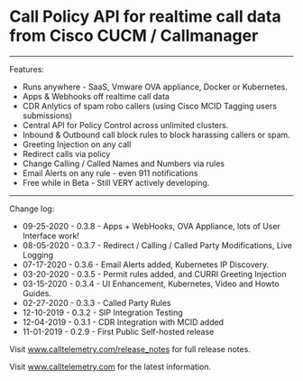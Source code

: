 # Call Policy API for realtime call data from Cisco CUCM / Callmanager

---
Features:

* Runs anywhere - SaaS, Vmware OVA appliance, Docker or Kubernetes.
* Apps & Webhooks off realtime call data
* CDR Anlytics of spam robo callers (using Cisco MCID Tagging users submissions)
* Central API for Policy Control across unlimited clusters.
* Inbound & Outbound call block rules to block harassing callers or spam.
* Greeting Injection on any call
* Redirect calls via policy
* Change Calling / Called Names and Numbers via rules
* Email Alerts on any rule - even 911 notifications
* Free while in Beta -  Still VERY actively developing.

---

Change log:
* 09-25-2020 - 0.3.8 - Apps + WebHooks, OVA Appliance, lots of User Interface work!
* 08-05-2020 - 0.3.7 - Redirect / Calling / Called Party Modifications, Live Logging
* 07-17-2020 - 0.3.6 - Email Alerts added, Kubernetes IP Discovery.
* 03-20-2020 - 0.3.5 - Permit rules added, and CURRI Greeting Injection
* 03-15-2020 - 0.3.4 - UI Enhancement, Kubernetes, Video and Howto Guides.
* 02-27-2020 - 0.3.3 - Called Party Rules
* 12-10-2019 - 0.3.2 - SIP Integration Testing
* 12-04-2019 - 0.3.1 - CDR Integration with MCID added
* 11-01-2019 - 0.2.9 - First Public Self-hosted release

Visit www.calltelemetry.com/release_notes for full release notes.

Visit www.calltelemetry.com for the latest information.
